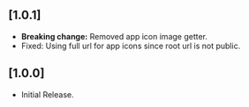 ## [1.0.1]

* **Breaking change:** Removed app icon image getter.
* Fixed: Using full url for app icons since root url is not public.

## [1.0.0]

* Initial Release.
